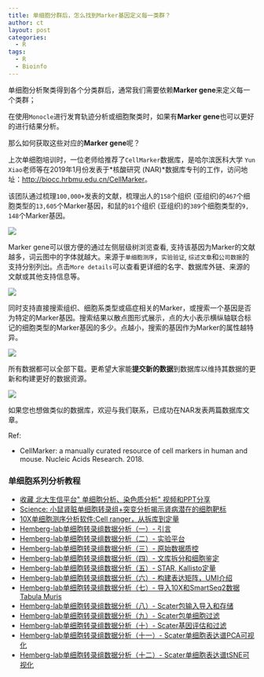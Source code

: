 ```yaml
---
title: 单细胞分群后，怎么找到Marker基因定义每一类群？
author: ct
layout: post
categories:
  - R
tags:
  - R
  - Bioinfo
---
```


单细胞分析聚类得到各个分类群后，通常我们需要依赖**Marker gene**来定义每一个类群；

在使用`Monocle`进行发育轨迹分析或细胞聚类时，如果有**Marker gene**也可以更好的进行结果分析。

那么如何获取这些对应的**Marker gene**呢？

上次单细胞培训时，一位老师给推荐了`CellMarker`数据库，是哈尔滨医科大学 `Yun Xiao`老师等在2019年1月份发表于*核酸研究 (NAR)*数据库专刊的工作，访问地址：<http://biocc.hrbmu.edu.cn/CellMarker>。

该团队通过梳理`100,000+`发表的文献，梳理出人的`158`个组织 (亚组织)的`467`个细胞类型的`13,605`个Marker基因，和鼠的`81`个组织 (亚组织)的`389`个细胞类型的`9, 148`个Marker基因。

![](http://www.ehbio.com/ehbio_resource/cell_marker_human.png)

Marker gene可以很方便的通过左侧层级树浏览查看, 支持该基因为Marker的文献越多，词云图中的字体就越大。来源于`单细胞测序`，`实验验证`, `综述文章`和`公司数据`的支持分别列出。点击`More details`可以查看更详细的名字、数据库外链、来源的文献或其他支持信息等。

![](http://www.ehbio.com/ehbio_resource/cell_marker_browse.png)

同时支持直接搜索组织、细胞系类型或癌症相关的Marker，或搜索一个基因是否为特定的Marker基因。搜索结果以散点图形式展示，点的大小表示横纵轴联合标记的细胞类型的Marker基因的多少。点越小，搜索的基因作为Marker的属性越特异。

![](http://www.ehbio.com/ehbio_resource/cell_marker_search.png)

所有数据都可以全部下载。更希望大家能**提交新的数据**到数据库以维持其数据的更新和构建更好的数据资源。

![](http://www.ehbio.com/ehbio_resource/cell_marker_download.png)

如果您也想做类似的数据库，欢迎与我们联系，已成功在NAR发表两篇数据库文章。



Ref:

* CellMarker: a manually curated resource of cell markers in human and mouse. Nucleic Acids Research. 2018. 

### 单细胞系列分析教程

* [收藏 北大生信平台" 单细胞分析、染色质分析" 视频和PPT分享](https://mp.weixin.qq.com/s/3FGXQlfx2UfbVtpW9kW11w)
* [Science: 小鼠肾脏单细胞转录组+突变分析揭示肾病潜在的细胞靶标](https://mp.weixin.qq.com/s/Qj1SUelmA8mAqmJ5DrlyFA)
* [10X单细胞测序分析软件:Cell ranger，从拆库到定量](https://mp.weixin.qq.com/s/qLqIA7Y3J9xf_tXlQj0FAw)
* [Hemberg-lab单细胞转录组数据分析（一）- 引言](https://mp.weixin.qq.com/s/18baLo2ecG-XiS5igmgV3g)
* [Hemberg-lab单细胞转录组数据分析（二）- 实验平台](https://mp.weixin.qq.com/s/2hN2LENp3bAeq4G8Lf4Ehw)
* [Hemberg-lab单细胞转录组数据分析（三）- 原始数据质控](https://mp.weixin.qq.com/s/uhhyYAjC4gxiQ2s_v_XGGA)
* [Hemberg-lab单细胞转录组数据分析（四）- 文库拆分和细胞鉴定](https://mp.weixin.qq.com/s/k2ZP6sDR0L7ZSDnimerQog)
* [Hemberg-lab单细胞转录组数据分析（五）- STAR, Kallisto定量](https://mp.weixin.qq.com/s/5B1GuPeRtRlYdke7CGtETg)
* [Hemberg-lab单细胞转录组数据分析（六）- 构建表达矩阵，UMI介绍](https://mp.weixin.qq.com/s/tlhCM1A7DmceluIkExgT1A)
* [Hemberg-lab单细胞转录组数据分析（七）- 导入10X和SmartSeq2数据Tabula Muris](https://mp.weixin.qq.com/s/oDji6BkV4ia9xViWRGoY5g)
* [Hemberg-lab单细胞转录组数据分析（八）- Scater包输入导入和存储](https://mp.weixin.qq.com/s/LpHqvdxR9C5kE-58BmKg7g)
* [Hemberg-lab单细胞转录组数据分析（九）- Scater包单细胞过滤](https://mp.weixin.qq.com/s/pGu2qZ9usy1kVqunX_x0-g)
* [Hemberg-lab单细胞转录组数据分析（十）- Scater基因评估和过滤](https://mp.weixin.qq.com/s/HHIFUqCUi1BNZk6SHxATig)
* [Hemberg-lab单细胞转录组数据分析（十一）- Scater单细胞表达谱PCA可视化](https://mp.weixin.qq.com/s/tDGbWN5GHcLrpVwQVkV-Dg)
* [Hemberg-lab单细胞转录组数据分析（十二）- Scater单细胞表达谱tSNE可视化](https://mp.weixin.qq.com/s/c1UOxQZUeyk6P5rhVSNaVA)

